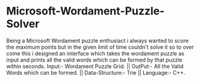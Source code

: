 # Microsoft-Wordament-Puzzle-Solver
Being a Microsoft Wordament puzzle enthusiact i always wanted to score the maximum points but in the given limit of time couldn't solve it so to over come this i designed an interface which takes the wordament puzzle as input and prints all the valid words which can be formed by that puzzle within seconds.
Input:- Wordament Puzzle Grid. || OutPut:- All the Valid Words which can be formed. || Data-Structure:- Trie || Language:- C++.
